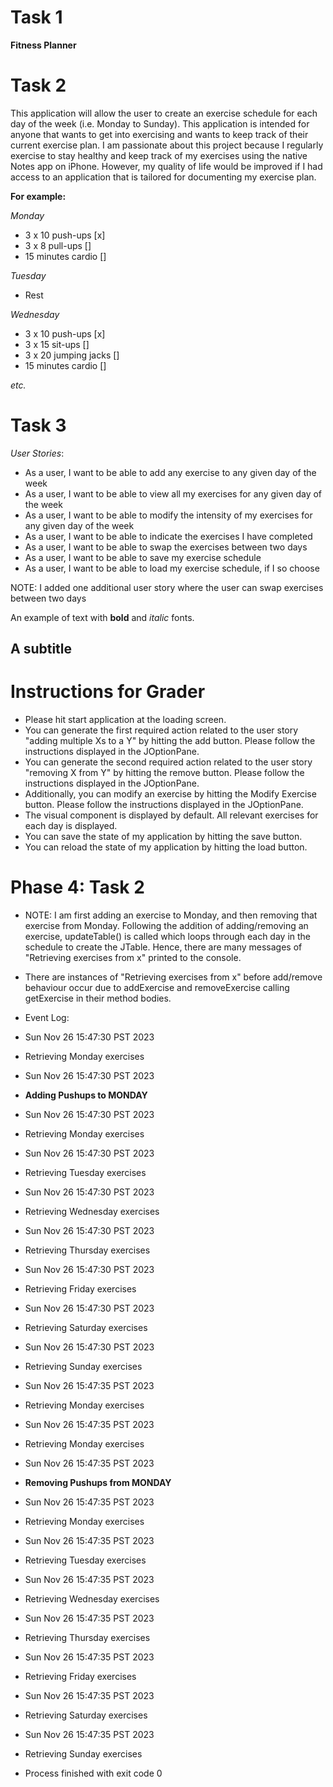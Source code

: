 # Task 1

**Fitness Planner**

# Task 2

This application will allow the user to create an exercise schedule for each day of the week (i.e. Monday to Sunday).
This application is intended for anyone that wants to get into exercising and wants to keep track of their
current exercise plan. I am passionate about this project because I regularly exercise to stay healthy and keep track 
of my exercises using the native Notes app on iPhone. However, my quality of life would be improved if I had access to 
an application that is tailored for documenting my exercise plan. 

**For example:**

*Monday*
- 3 x 10 push-ups [x]
- 3 x 8 pull-ups []
- 15 minutes cardio []

*Tuesday*
- Rest

*Wednesday*
- 3 x 10 push-ups [x]
- 3 x 15 sit-ups []
- 3 x 20 jumping jacks []
- 15 minutes cardio []

*etc.*


# Task 3

*User Stories*:
- As a user, I want to be able to add any exercise to any given day of the week
- As a user, I want to be able to view all my exercises for any given day of the week
- As a user, I want to be able to modify the intensity of my exercises for any given day of the week
- As a user, I want to be able to indicate the exercises I have completed
- As a user, I want to be able to swap the exercises between two days
- As a user, I want to be able to save my exercise schedule 
- As a user, I want to be able to load my exercise schedule, if I so choose

NOTE: I added one additional user story where the user can swap exercises 
between two days 

An example of text with **bold** and *italic* fonts. 

## A subtitle

# Instructions for Grader

- Please hit start application at the loading screen. 
- You can generate the first required action related to the user story "adding multiple Xs to a Y" by hitting the add button. Please follow the instructions displayed in the JOptionPane.
- You can generate the second required action related to the user story "removing X from Y" by hitting the remove button. Please follow the instructions displayed in the JOptionPane. 
- Additionally, you can modify an exercise by hitting the Modify Exercise button. Please follow the instructions displayed in the JOptionPane. 
- The visual component is displayed by default. All relevant exercises for each day is displayed. 
- You can save the state of my application by hitting the save button. 
- You can reload the state of my application by hitting the load button. 

# Phase 4: Task 2
- NOTE: I am first adding an exercise to Monday, and then removing that exercise from Monday. Following the addition of adding/removing an exercise, updateTable() is called which loops through each day in the schedule to create the JTable. Hence, there are many messages of "Retrieving exercises from x" printed to the console.
- There are instances of "Retrieving exercises from x" before add/remove behaviour occur due to addExercise and removeExercise calling getExercise in their method bodies. 

- Event Log:
- Sun Nov 26 15:47:30 PST 2023
- Retrieving Monday exercises
- Sun Nov 26 15:47:30 PST 2023
- **Adding Pushups to MONDAY**
- Sun Nov 26 15:47:30 PST 2023
- Retrieving Monday exercises
- Sun Nov 26 15:47:30 PST 2023
- Retrieving Tuesday exercises
- Sun Nov 26 15:47:30 PST 2023
- Retrieving Wednesday exercises
- Sun Nov 26 15:47:30 PST 2023
- Retrieving Thursday exercises
- Sun Nov 26 15:47:30 PST 2023
- Retrieving Friday exercises
- Sun Nov 26 15:47:30 PST 2023
- Retrieving Saturday exercises
- Sun Nov 26 15:47:30 PST 2023
- Retrieving Sunday exercises
- Sun Nov 26 15:47:35 PST 2023
- Retrieving Monday exercises
- Sun Nov 26 15:47:35 PST 2023
- Retrieving Monday exercises
- Sun Nov 26 15:47:35 PST 2023
- **Removing Pushups from MONDAY**
- Sun Nov 26 15:47:35 PST 2023
- Retrieving Monday exercises
- Sun Nov 26 15:47:35 PST 2023
- Retrieving Tuesday exercises
- Sun Nov 26 15:47:35 PST 2023
- Retrieving Wednesday exercises
- Sun Nov 26 15:47:35 PST 2023
- Retrieving Thursday exercises
- Sun Nov 26 15:47:35 PST 2023
- Retrieving Friday exercises
- Sun Nov 26 15:47:35 PST 2023
- Retrieving Saturday exercises
- Sun Nov 26 15:47:35 PST 2023
- Retrieving Sunday exercises

- Process finished with exit code 0
